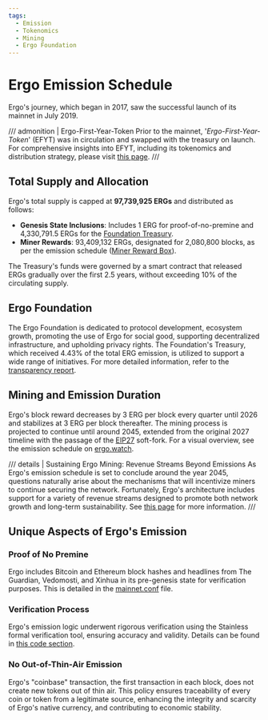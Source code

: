 ```yaml
---
tags:
  - Emission
  - Tokenomics
  - Mining
  - Ergo Foundation
---
```


# Ergo Emission Schedule

Ergo's journey, which began in 2017, saw the successful launch of its mainnet in July 2019.

/// admonition | Ergo-First-Year-Token
Prior to the mainnet,  '*Ergo-First-Year-Token*' (EFYT) was in circulation and swapped with the treasury on launch. For comprehensive insights into EFYT, including its tokenomics and distribution strategy, please visit [this page](efyt.md).
///

## Total Supply and Allocation

Ergo's total supply is capped at **97,739,925 ERGs** and distributed as follows:

- **Genesis State Inclusions**: Includes 1 ERG for proof-of-no-premine and 4,330,791.5 ERGs for the [Foundation Treasury](https://explorer.ergoplatform.com/en/addresses/4L1ktFSzm3SH1UioDuUf5hyaraHird4D2dEACwQ1qHGjSKtA6KaNvSzRCZXZGf9jkfNAEC1SrYaZmCuvb2BKiXk5zW9xuvrXFT7FdNe2KqbymiZvo5UQLAm5jQY8ZBRhTZ4AFtZa1UF5nd4aofwPiL7YkJuyiL5hDHMZL1ZnyL746tHmRYMjAhCgE7d698dRhkdSeVy).
- **Miner Rewards**: 93,409,132 ERGs, designated for 2,080,800 blocks, as per the emission schedule ([Miner Reward Box](https://explorer.ergoplatform.com/en/addresses/2Z4YBkDsDvQj8BX7xiySFewjitqp2ge9c99jfes2whbtKitZTxdBYqbrVZUvZvKv6aqn9by4kp3LE1c26LCyosFnVnm6b6U1JYvWpYmL2ZnixJbXLjWAWuBThV1D6dLpqZJYQHYDznJCk49g5TUiS4q8khpag2aNmHwREV7JSsypHdHLgJT7MGaw51aJfNubyzSKxZ4AJXFS27EfXwyCLzW1K6GVqwkJtCoPvrcLqmqwacAWJPkmh78nke9H4oT88XmSbRt2n9aWZjosiZCafZ4osUDxmZcc5QVEeTWn8drSraY3eFKe8Mu9MSCcVU)).

The Treasury's funds were governed by a smart contract that released ERGs gradually over the first 2.5 years, without exceeding 10% of the circulating supply.

## Ergo Foundation

The Ergo Foundation is dedicated to protocol development, ecosystem growth, promoting the use of Ergo for social good, supporting decentralized infrastructure, and upholding privacy rights. The Foundation's Treasury, which received 4.43% of the total ERG emission, is utilized to support a wide range of initiatives. For more detailed information, refer to the [transparency report](ergo-foundation-2022.md).

## Mining and Emission Duration

Ergo's block reward decreases by 3 ERG per block every quarter until 2026 and stabilizes at 3 ERG per block thereafter. The mining process is projected to continue until around 2045, extended from the original 2027 timeline with the passage of the [EIP27](eip27.md) soft-fork. For a visual overview, see the emission schedule on [ergo.watch](https://ergo.watch/emission).

/// details | Sustaining Ergo Mining: Revenue Streams Beyond Emissions
As Ergo's emission schedule is set to conclude around the year 2045, questions naturally arise about the mechanisms that will incentivize miners to continue securing the network. Fortunately, Ergo's architecture includes support for a variety of revenue streams designed to promote both network growth and long-term sustainability. See [this page](revenue.md) for more information.
///

## Unique Aspects of Ergo's Emission

### Proof of No Premine

Ergo includes Bitcoin and Ethereum block hashes and headlines from The Guardian, Vedomosti, and Xinhua in its pre-genesis state for verification purposes. This is detailed in the [mainnet.conf](https://github.com/ergoplatform/ergo/blob/1935c95560a30b19cdb52c1a291e8a389ba63c97/src/main/resources/mainnet.conf#L11) file.

### Verification Process

Ergo's emission logic underwent rigorous verification using the Stainless formal verification tool, ensuring accuracy and validity. Details can be found in [this code section](https://github.com/ScorexFoundation/sigmastate-interpreter/pull/580/files#diff-18d3c92c2086c9ddd9b462191b55cf5e8438a29b0e786c6ab541f7def8330808).

### No Out-of-Thin-Air Emission

Ergo's "coinbase" transaction, the first transaction in each block, does not create new tokens out of thin air. This policy ensures traceability of every coin or token from a legitimate source, enhancing the integrity and scarcity of Ergo's native currency, and contributing to economic stability.
